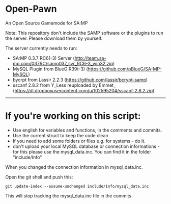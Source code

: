 # Open-Pawn
An Open Source Gamemode for SA:MP

Note: This repository don't include the SAMP software or the plugins to run the server.
Please download them by yourself.


The server currently needs to run:

* SA:MP 0.3.7 RC6(-3) Server (http://team.sa-mp.com/037RC/samp037_svr_RC6-3_win32.zip)
* MySQL Plugin from BlueG R39(-3) (https://github.com/pBlueG/SA-MP-MySQL)
* bycrpt from Lassir 2.2.3 (https://github.com/lassir/bcrypt-samp)
* sscanf 2.8.2 from Y_Less reuploaded by Emmet_ (https://dl.dropboxusercontent.com/u/102595204/sscanf-2.8.2.zip)

-------------------------------------------------------------------------------------------------------------------------

# If you're working on this script:

* Use english for variables and functions, in the comments and commits.
* Use the current struct to keep the code clean
* If you need to add some folders or files e.g. for systems - do it.
* don't upload your local MySQL database or connection informations - for this please use the mysql_data.inc.
You can find it in the folder "include/Info"

When you changed the connection information in mysql_data.inc.

Open the git shell and push this:

`git update-index --assume-unchanged include/Info/mysql_data.inc`

This will stop tracking the mysql_data.inc file in the commits.
